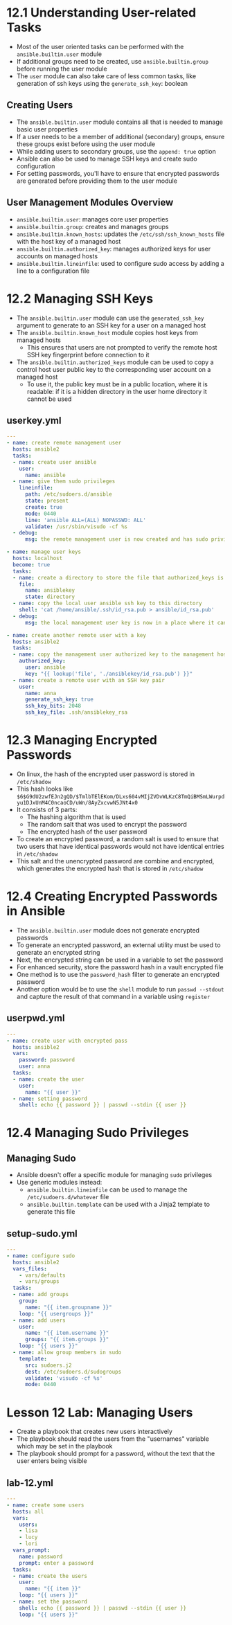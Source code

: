 # 12.1 Understanding User-related Tasks
- Most of the user oriented tasks can be performed with the `ansible.builtin.user` module
- If additional groups need to be created, use `ansible.builtin.group` before running the user module
- The `user` module can also take care of less common tasks, like generation of ssh keys using the `generate_ssh_key`: boolean

## Creating Users
- The `ansible.builtin.user` module contains all that is needed to manage basic user properties
- If a user needs to be a member of additional (secondary) groups, ensure these groups exist before using the user module
- While adding users to secondary groups, use the `append: true` option
- Ansible can also be used to manage SSH keys and create sudo configuration
- For setting passwords, you'll have to ensure that encrypted passwords are generated before providing them to the user module

## User Management Modules Overview
- `ansible.builtin.user`: manages core user properties
- `ansible.builtin.group`: creates and manages groups
- `ansible.builtin.known_hosts`: updates the `/etc/ssh/ssh_known_hosts` file with the host key of a managed host
- `ansible.builtin.authorized_key`: manages authorized keys for user accounts on managed hosts
- `ansible.builtin.lineinfile`: used to configure sudo access by adding a line to a configuration file

# 12.2 Managing SSH Keys
- The `ansible.builtin.user` module can use the `generated_ssh_key` argument to generate to an SSH key for a user on a managed host
- The `ansible.builtin.known_host` module copies host keys from managed hosts
  - This ensures that users are not prompted to verify the remote host SSH key fingerprint before connection to it
- The `ansible.builtin.authorized_keys` module can be used to copy a control host user public key to the corresponding user account on a managed host
  - To use it, the public key must be in a public location, where it is readable: if it is a hidden directory in the user home directory it cannot be used 

## userkey.yml
```yml
---
- name: create remote management user
  hosts: ansible2
  tasks:
  - name: create user ansible
    user:
      name: ansible
  - name: give them sudo privileges
    lineinfile:
      path: /etc/sudoers.d/ansible
      state: present
      create: true
      mode: 0440
      line: 'ansible ALL=(ALL) NOPASSWD: ALL'
      validate: /usr/sbin/visudo -cf %s
  - debug:
      msg: the remote management user is now created and has sudo privileges

- name: manage user keys
  hosts: localhost
  become: true
  tasks:
  - name: create a directory to store the file that authorized_keys is goign to distribute
    file:
      name: ansiblekey
      state: directory
  - name: copy the local user ansible ssh key to this directory
    shell: 'cat /home/ansible/.ssh/id_rsa.pub > ansible/id_rsa.pub'
  - debug:
      msg: the local management user key is now in a place where it can be used

- name: create another remote user with a key
  hosts: ansible2
  tasks:
  - name: copy the management user authorized key to the management host
    authorized_key:
      user: ansible
      key: "{{ lookup('file', './ansiblekey/id_rsa.pub') }}" 
  - name: create a remote user with an SSH key pair
    user:
      name: anna
      generate_ssh_key: true
      ssh_key_bits: 2048
      ssh_key_file: .ssh/ansiblekey_rsa
```

# 12.3 Managing Encrypted Passwords
- On linux, the hash of the encrypted  user password is stored in `/etc/shadow`
- This hash looks like `$6$G9dU2zwfEJn2gQD/$TmlbTElEKom/DLxs604vMIjZVDvWLKzC8TmQiBMSmLWurpdyu1DJxUnM4C0ncaoCD/uWn/8AyZxcvwN5JNt4x0`
- It consists of 3 parts:
  - The hashing algorithm that is used
  - The random salt that was used to encrypt the password
  - The encrypted hash of the user password
- To create an encrypted password, a random salt is used to ensure that two users that have identical passwords would not have identical entries in `/etc/shadow`
- This salt and the unencrypted password are combine and encrypted, which generates the encrypted hash that is stored in `/etc/shadow`

# 12.4 Creating Encrypted Passwords in Ansible
- The `ansible.builtin.user` module does not generate encrypted passwords
- To generate an encrypted password, an external utility must be used to generate an encrypted string
- Next, the encrypted string can be used in a variable to set the password
- For enhanced security, store the password hash in a vault encrypted file
- One method is to use the `password_hash` filter to generate an encrypted password
- Another option would be to use the `shell` module to run `passwd --stdout` and capture the result of that command in a variable using `register`

## userpwd.yml
```yml
---
- name: create user with encrypted pass
  hosts: ansible2
  vars:
    password: password
    user: anna
  tasks:
  - name: create the user
    user:
      name: "{{ user }}"
  - name: setting password
    shell: echo {{ password }} | passwd --stdin {{ user }} 
```

# 12.4 Managing Sudo Privileges
## Managing Sudo
- Ansible doesn't offer a specific module for managing `sudo` privileges
- Use generic modules instead:
  - `ansible.builtin.lineinfile` can be used to manage the `/etc/sudoers.d/whatever` file
  - `ansible.builtin.template` can be used with a Jinja2 template to generate this file

## setup-sudo.yml
```yml
---
- name: configure sudo
  hosts: ansible2
  vars_files:
    - vars/defaults
    - vars/groups
  tasks:
  - name: add groups
    group:
      name: "{{ item.groupname }}"
    loop: "{{ usergroups }}"
  - name: add users
    user:
      name: "{{ item.username }}"
      groups: "{{ item.groups }}"
    loop: "{{ users }}"
  - name: allow group members in sudo
    template:
      src: sudoers.j2
      dest: /etc/sudoers.d/sudogroups
      validate: 'visudo -cf %s'
      mode: 0440
```

# Lesson 12 Lab: Managing Users
- Create a playbook that creates new users interactively
- The playbook should read the users from the "usernames" variable which may be set in the playbook
- The playbook should prompt for a password, without the text that the user enters being visible

## lab-12.yml
```yml
---
- name: create some users
  hosts: all
  vars:
    users:
    - lisa
    - lucy
    - lori
  vars_prompt:
    name: password
    prompt: enter a password
  tasks:
  - name: create the users
    user:
      name: "{{ item }}"
    loop: "{{ users }}"
  - name: set the password
    shell: echo {{ password }} | passwd --stdin {{ user }}
    loop: "{{ users }}"
```